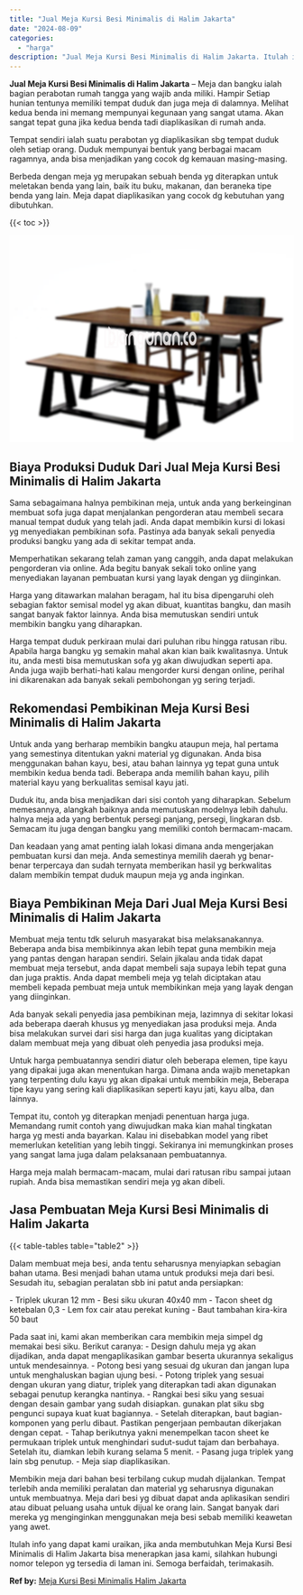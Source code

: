 ```yaml
---
title: "Jual Meja Kursi Besi Minimalis di Halim Jakarta"
date: "2024-08-09"
categories: 
  - "harga"
description: "Jual Meja Kursi Besi Minimalis di Halim Jakarta. Itulah info yang dapat kami uraikan, jika anda membutuhkan Meja Kursi Besi Minimalis di Halim Jakarta bisa m..."
---
```


**Jual Meja Kursi Besi Minimalis di Halim Jakarta** – Meja dan bangku ialah bagian perabotan rumah tangga yang wajib anda miliki. Hampir Setiap hunian tentunya memiliki tempat duduk dan juga meja di dalamnya. Melihat kedua benda ini memang mempunyai kegunaan yang sangat utama. Akan sangat tepat guna jika kedua benda tadi diaplikasikan di rumah anda.

Tempat sendiri ialah suatu perabotan yg diaplikasikan sbg tempat duduk oleh setiap orang. Duduk mempunyai bentuk yang berbagai macam ragamnya, anda bisa menjadikan yang cocok dg kemauan masing-masing.

Berbeda dengan meja yg merupakan sebuah benda yg diterapkan untuk meletakan benda yang lain, baik itu buku, makanan, dan beraneka tipe benda yang lain. Meja dapat diaplikasikan yang cocok dg kebutuhan yang dibutuhkan.

{{< toc >}}

![Jual Meja Kursi Besi Minimalis di Halim Jakarta](/images/jual-meja-besi-murah02.png)

## Biaya Produksi Duduk Dari Jual Meja Kursi Besi Minimalis di Halim Jakarta

Sama sebagaimana halnya pembikinan meja, untuk anda yang berkeinginan membuat sofa juga dapat menjalankan pengorderan atau membeli secara manual tempat duduk yang telah jadi. Anda dapat membikin kursi di lokasi yg menyediakan pembikinan sofa. Pastinya ada banyak sekali penyedia produksi bangku yang ada di sekitar tempat anda.

Memperhatikan sekarang telah zaman yang canggih, anda dapat melakukan pengorderan via online. Ada begitu banyak sekali toko online yang menyediakan layanan pembuatan kursi yang layak dengan yg diinginkan.

Harga yang ditawarkan malahan beragam, hal itu bisa dipengaruhi oleh sebagian faktor semisal model yg akan dibuat, kuantitas bangku, dan masih sangat banyak faktor lainnya. Anda bisa memutuskan sendiri untuk membikin bangku yang diharapkan.

Harga tempat duduk perkiraan mulai dari puluhan ribu hingga ratusan ribu. Apabila harga bangku yg semakin mahal akan kian baik kwalitasnya. Untuk itu, anda mesti bisa memutuskan sofa yg akan diwujudkan seperti apa. Anda juga wajib berhati-hati kalau mengorder kursi dengan online, perihal ini dikarenakan ada banyak sekali pembohongan yg sering terjadi.

## Rekomendasi Pembikinan Meja Kursi Besi Minimalis di Halim Jakarta

Untuk anda yang berharap membikin bangku ataupun meja, hal pertama yang semestinya ditentukan yakni material yg digunakan. Anda bisa menggunakan bahan kayu, besi, atau bahan lainnya yg tepat guna untuk membikin kedua benda tadi. Beberapa anda memilih bahan kayu, pilih material kayu yang berkualitas semisal kayu jati.

Duduk itu, anda bisa menjadikan dari sisi contoh yang diharapkan. Sebelum memesannya, alangkah baiknya anda memutuskan modelnya lebih dahulu. halnya meja ada yang berbentuk persegi panjang, persegi, lingkaran dsb. Semacam itu juga dengan bangku yang memiliki contoh bermacam-macam.

Dan keadaan yang amat penting ialah lokasi dimana anda mengerjakan pembuatan kursi dan meja. Anda semestinya memilih daerah yg benar-benar terpercaya dan sudah ternyata memberikan hasil yg berkwalitas dalam membikin tempat duduk maupun meja yg anda inginkan.

## Biaya Pembikinan Meja Dari Jual Meja Kursi Besi Minimalis di Halim Jakarta

Membuat meja tentu tdk seluruh masyarakat bisa melaksanakannya. Beberapa anda bisa membikinnya akan lebih tepat guna membikin meja yang pantas dengan harapan sendiri. Selain jikalau anda tidak dapat membuat meja tersebut, anda dapat membeli saja supaya lebih tepat guna dan juga praktis. Anda dapat membeli meja yg telah diciptakan atau membeli kepada pembuat meja untuk membikinkan meja yang layak dengan yang diinginkan.

Ada banyak sekali penyedia jasa pembikinan meja, lazimnya di sekitar lokasi ada beberapa daerah khusus yg menyediakan jasa produksi meja. Anda bisa melakukan survei dari sisi harga dan juga kualitas yang diciptakan dalam membuat meja yang dibuat oleh penyedia jasa produksi meja.

Untuk harga pembuatannya sendiri diatur oleh beberapa elemen, tipe kayu yang dipakai juga akan menentukan harga. Dimana anda wajib menetapkan yang terpenting dulu kayu yg akan dipakai untuk membikin meja, Beberapa tipe kayu yang sering kali diaplikasikan seperti kayu jati, kayu alba, dan lainnya.

Tempat itu, contoh yg diterapkan menjadi penentuan harga juga. Memandang rumit contoh yang diwujudkan maka kian mahal tingkatan harga yg mesti anda bayarkan. Kalau ini disebabkan model yang ribet memerlukan ketelitian yang lebih tinggi. Sekiranya ini memungkinkan proses yang sangat lama juga dalam pelaksanaan pembuatannya.

Harga meja malah bermacam-macam, mulai dari ratusan ribu sampai jutaan rupiah. Anda bisa memastikan sendiri meja yg akan dibeli.

## Jasa Pembuatan Meja Kursi Besi Minimalis di Halim Jakarta

{{< table-tables table="table2" >}}

Dalam membuat meja besi, anda tentu seharusnya menyiapkan sebagian bahan utama. Besi menjadi bahan utama untuk produksi meja dari besi. Sesudah itu, sebagian peralatan sbb ini patut anda persiapkan:

\- Triplek ukuran 12 mm - Besi siku ukuran 40x40 mm - Tacon sheet dg ketebalan 0,3 - Lem fox cair atau perekat kuning - Baut tambahan kira-kira 50 baut

Pada saat ini, kami akan memberikan cara membikin meja simpel dg memakai besi siku. Berikut caranya: - Design dahulu meja yg akan dijadikan, anda dapat mengaplikasikan gambar beserta ukurannya sekaligus untuk mendesainnya. - Potong besi yang sesuai dg ukuran dan jangan lupa untuk menghaluskan bagian ujung besi. - Potong triplek yang sesuai dengan ukuran yang diatur, triplek yang diterapkan tadi akan digunakan sebagai penutup kerangka nantinya. - Rangkai besi siku yang sesuai dengan desain gambar yang sudah disiapkan. gunakan plat siku sbg pengunci supaya kuat kuat bagiannya. - Setelah diterapkan, baut bagian-komponen yang perlu dibaut. Pastikan pengerjaan pembautan dikerjakan dengan cepat. - Tahap berikutnya yakni menempelkan tacon sheet ke permukaan triplek untuk menghindari sudut-sudut tajam dan berbahaya. Setelah itu, diamkan lebih kurang selama 5 menit. - Pasang juga triplek yang lain sbg penutup. - Meja siap diaplikasikan.

Membikin meja dari bahan besi terbilang cukup mudah dijalankan. Tempat terlebih anda memiliki peralatan dan material yg seharusnya digunakan untuk membuatnya. Meja dari besi yg dibuat dapat anda aplikasikan sendiri atau dibuat peluang usaha untuk dijual ke orang lain. Sangat banyak dari mereka yg menginginkan menggunakan meja besi sebab memiliki keawetan yang awet.

Itulah info yang dapat kami uraikan, jika anda membutuhkan Meja Kursi Besi Minimalis di Halim Jakarta bisa menerapkan jasa kami, silahkan hubungi nomor telepon yg tersedia di laman ini. Semoga berfaidah, terimakasih.

**Ref by:** [Meja Kursi Besi Minimalis Halim Jakarta](https://id.wikipedia.org/wiki/Meja)
